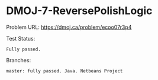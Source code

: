 # DMOJ-7-ReversePolishLogic

Problem URL:
  https://dmoj.ca/problem/ecoo07r3p4
  
Test Status:

    Fully passed.
    
Branches:

    master: fully passed. Java. Netbeans Project
    
